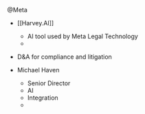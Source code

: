 @Meta

- [[Harvey.AI]]
	- AI tool used by Meta Legal Technology
	- 

- D&A for compliance and litigation

- Michael Haven
	- Senior Director 
	- AI
	- Integration
	- 